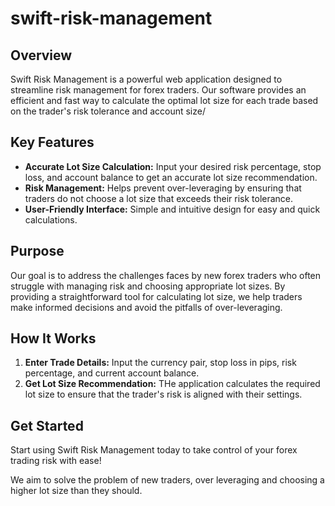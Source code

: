 # swift-risk-management

## Overview

Swift Risk Management is a powerful web application designed to streamline risk management for forex traders. Our software provides an efficient and fast way to calculate the optimal lot size for each trade based on the trader's risk tolerance and account size/

## Key Features

- **Accurate Lot Size Calculation:** Input your desired risk percentage, stop loss, and account balance to get an accurate lot size recommendation.
- **Risk Management:** Helps prevent over-leveraging by ensuring that traders do not choose a lot size that exceeds their risk tolerance.
- **User-Friendly Interface:** Simple and intuitive design for easy and quick calculations.

## Purpose

Our goal is to address the challenges faces by new forex traders who often struggle with managing risk and choosing appropriate lot sizes. By providing a straightforward tool for calculating lot size, we help traders make informed decisions and avoid the pitfalls of over-leveraging.

## How It Works

1. **Enter Trade Details:** Input the currency pair, stop loss in pips, risk percentage, and current account balance.
2. **Get Lot Size Recommendation:** THe application calculates the required lot size to ensure that the trader's risk is aligned with their settings.

## Get Started

Start using Swift Risk Management today to take control of your forex trading risk with ease!

We aim to solve the problem of new traders, over leveraging and choosing a higher lot size than they should.
